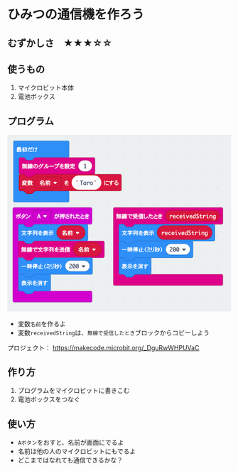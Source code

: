 # ひみつの通信機を作ろう

## むずかしさ　★★★☆☆

## 使うもの
1. マイクロビット本体
2. 電池ボックス

## プログラム

![](./ble.png)

* 変数`名前`を作るよ
* 変数`receivedString`は、`無線で受信したとき`ブロックからコピーしよう

プロジェクト： https://makecode.microbit.org/_DguRwWHPUVaC

## 作り方

1. プログラムをマイクロビットに書きこむ
2. 電池ボックスをつなぐ

## 使い方

* `Aボタン`をおすと、名前が画面にでるよ
* 名前は他の人のマイクロビットにもでるよ
* どこまではなれても通信できるかな？


